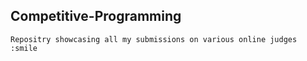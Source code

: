 ## Competitive-Programming
    Repositry showcasing all my submissions on various online judges :smile
